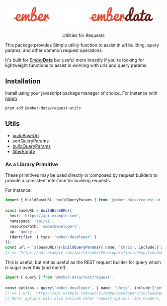  <p align="center">
  <img
    class="project-logo"
    src="./ember-data-logo-dark.svg#gh-dark-mode-only"
    alt="EmberData RequestUtils"
    width="240px"
    title="EmberData RequestUtils"
    />
  <img
    class="project-logo"
    src="./ember-data-logo-light.svg#gh-light-mode-only"
    alt="EmberData RequestUtils"
    width="240px"
    title="EmberData RequestUtils"
    />
</p>

<p align="center">Utilities for Requests</p>

This package provides Simple utility function to assist in url building, query params, and other common request operations.

It's built for [*Ember***Data**](https://github.com/emberjs/data/) but useful more broadly if you're looking for lightweight functions to assist in working with urls and query params.

## Installation

Install using your javascript package manager of choice. For instance with [pnpm](https://pnpm.io/)

```no-highlight
pnpm add @ember-data/request-utils
```
## Utils

- [buildBaseUrl]()
- [sortQueryParams]()
- [buildQueryParams]()
- [filterEmpty]()

### As a Library Primitive

These primitives may be used directly or composed by request builders to provide a consistent interface for building requests.

For instance:

```ts
import { buildBaseURL, buildQueryParams } from '@ember-data/request-utils';

const baseURL = buildBaseURL({
  host: 'https://api.example.com',
  namespace: 'api/v1',
  resourcePath: 'emberDevelopers',
  op: 'query',
  identifier: { type: 'ember-developer' }
});
const url = `${baseURL}?${buildQueryParams({ name: 'Chris', include:['pets'] })}`;
// => 'https://api.example.com/api/v1/emberDevelopers?include=pets&name=Chris'
```

This is useful, but not as useful as the REST request builder for query which is sugar over this (and more!):

```ts
import { query } from '@ember-data/rest/request';

const options = query('ember-developer', { name: 'Chris', include:['pets'] });
// => { url: 'https://api.example.com/api/v1/emberDevelopers?include=pets&name=Chris' }
// Note: options will also include other request options like headers, method, etc.
```
